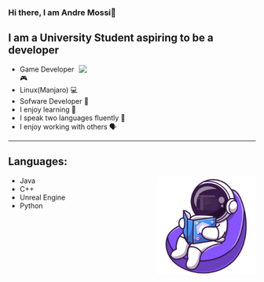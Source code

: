 ### Hi there, I am Andre Mossi👋

## I am a University Student aspiring to be a developer

<p>
<img align='right' width='360' src="https://github-readme-stats.vercel.app/api?username=andrem222&show_icons=true&theme=radical">
</p>

- Game Developer 🎮
- Linux(Manjaro) 💻
- Sofware Developer 📱
- I enjoy learning 📒
- I speak two languages fluently 📢
- I enjoy working with others 🗣️

---

## Languages:

<p>
<img align='right' width="200" src="Images/ReadingIcon.png">
</p>

- Java
- C++
- Unreal Engine
- Python

<!--
**AndreM222/AndreM222** is a ✨ _special_ ✨ repository because its `README.md` (this file) appears on your GitHub profile.

Here are some ideas to get you started:

- 🔭 I’m currently working on ...
- 🌱 I’m currently learning ...
- 👯 I’m looking to collaborate on ...
- 🤔 I’m looking for help with ...
- 💬 Ask me about ...
- 📫 How to reach me: ...
- 😄 Pronouns: ...
- ⚡ Fun fact: ...
-->
